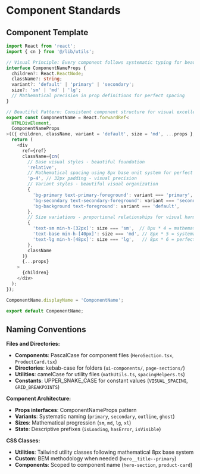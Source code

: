 # Component Standards

## Component Template

```typescript
import React from 'react';
import { cn } from '@/lib/utils';

// Visual Principle: Every component follows systematic typing for beautiful results
interface ComponentNameProps {
  children?: React.ReactNode;
  className?: string;
  variant?: 'default' | 'primary' | 'secondary';
  size?: 'sm' | 'md' | 'lg';
  // Mathematical precision in prop definitions for perfect spacing
}

// Beautiful Pattern: Consistent component structure for visual excellence
export const ComponentName = React.forwardRef<
  HTMLDivElement,
  ComponentNameProps
>(({ children, className, variant = 'default', size = 'md', ...props }, ref) => {
  return (
    <div
      ref={ref}
      className={cn(
        // Base visual styles - beautiful foundation
        'relative',
        // Mathematical spacing using 8px base unit system for perfect alignment
        'p-4', // 32px padding - visual precision
        // Variant styles - beautiful visual organization
        {
          'bg-primary text-primary-foreground': variant === 'primary',
          'bg-secondary text-secondary-foreground': variant === 'secondary',
          'bg-background text-foreground': variant === 'default',
        },
        // Size variations - proportional relationships for visual harmony
        {
          'text-sm min-h-[32px]': size === 'sm',  // 8px * 4 = mathematical precision
          'text-base min-h-[40px]': size === 'md', // 8px * 5 = systematic sizing
          'text-lg min-h-[48px]': size === 'lg',   // 8px * 6 = perfect spacing
        },
        className
      )}
      {...props}
    >
      {children}
    </div>
  );
});

ComponentName.displayName = 'ComponentName';

export default ComponentName;
```

## Naming Conventions

**Files and Directories:**
- **Components**: PascalCase for component files (`HeroSection.tsx`, `ProductCard.tsx`)
- **Directories**: kebab-case for folders (`ui-components/`, `page-sections/`)
- **Utilities**: camelCase for utility files (`mathUtils.ts`, `spacingHelpers.ts`)
- **Constants**: UPPER_SNAKE_CASE for constant values (`VISUAL_SPACING`, `GRID_BREAKPOINTS`)

**Component Architecture:**
- **Props interfaces**: ComponentNameProps pattern
- **Variants**: Systematic naming (`primary`, `secondary`, `outline`, `ghost`)
- **Sizes**: Mathematical progression (`sm`, `md`, `lg`, `xl`)
- **State**: Descriptive prefixes (`isLoading`, `hasError`, `isVisible`)

**CSS Classes:**
- **Utilities**: Tailwind utility classes following mathematical 8px base system
- **Custom**: BEM methodology when needed (`hero__title--primary`)
- **Components**: Scoped to component name (`hero-section`, `product-card`)
